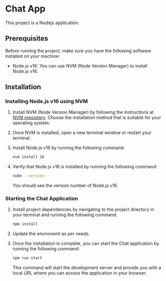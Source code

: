 # Chat App

This project is a Nodejs application.

## Prerequisites

Before running the project, make sure you have the following software installed on your machine:

- Node.js v16: You can use NVM (Node Version Manager) to install Node.js v16.

## Installation

### Installing Node.js v16 using NVM

1. Install NVM (Node Version Manager) by following the instructions at [NVM repository](https://github.com/nvm-sh/nvm#installation). Choose the installation method that is suitable for your operating system.

2. Once NVM is installed, open a new terminal window or restart your terminal.

3. Install Node.js v16 by running the following command:

   ```bash
   nvm install 16
   ```

4. Verify that Node.js v16 is installed by running the following command:

   ```bash
   node --version
   ```

   You should see the version number of Node.js v16.

### Starting the Chat Application

1. Install project dependencies by navigating to the project directory in your terminal and running the following command:

   ```bash
   npm install
   ```

2. Update the environemt as per needs. 

3. Once the installation is complete, you can start the Chat application by running the following command:

   ```bash
   npm run start
   ```

   This command will start the development server and provide you with a local URL where you can access the application in your browser.